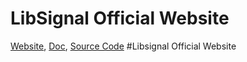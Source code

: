 # LibSignal Official Website

[Website](https://darl-libsignal.github.io/), [Doc](https://darl-libsignal.github.io/LibSignalDoc/index.html), [Source Code](https://github.com/DaRL-LibSignal/LibSignal)
#Libsignal Official Website
